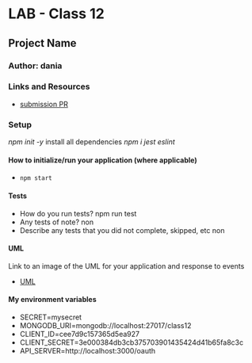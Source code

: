 # LAB - Class 12

## Project Name

### Author: dania

### Links and Resources

- [submission PR](https://github.com/401-advanced-javascript-dania/Lab-Class-12/pull/2)



### Setup
*npm init -y*
install all dependencies *npm i jest eslint*
#### How to initialize/run your application (where applicable)

- `npm start`

#### Tests

- How do you run tests?
npm run test
- Any tests of note?
non
- Describe any tests that you did not complete, skipped, etc
non
#### UML

Link to an image of the UML for your application and response to events
- [UML](https://github.com/401-advanced-javascript-dania/Lab-Class-12/blob/withMongo/IMG_20200212_222152.jpg)

####  My environment variables
- SECRET=mysecret
- MONGODB_URI=mongodb://localhost:27017/class12
- CLIENT_ID=cee7d9c157365d5ea927
- CLIENT_SECRET=3e000384db3cb375703901435424d41b65fa8c3c
- API_SERVER=http://localhost:3000/oauth
